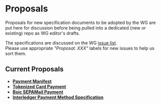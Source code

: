 # Proposals

Proposals for new specification documents to be adopted by the WG are put here for discussion before being pulled into
a dedicated (new or existing) repo as WG editor's drafts.

The specifications are discussed on the WG [issue list](https://github.com/w3c/webpayments/issues).   
Please use appropriate *"Proposal: XXX"*  labels for new issues to help us sort them.

## Current Proposals
* [**Payment Manifest**](https://w3c.github.io/webpayments/proposals/Payment-Manifest-Proposal.html)
* [**Tokenized Card Payment**](https://w3c.github.io/webpayments-methods-tokenization/index.html)
* [**Bsic SEPAMail Payment**](https://w3c.github.io/webpayments/proposals/sepamail)
* [**Interledger Payment Method Specification**](https://w3c.github.io/webpayments/proposals/interledger-payment-method.html)

